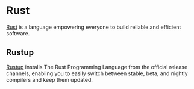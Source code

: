# Rust

[Rust](https://www.rust-lang.org/) is a language empowering everyone
to build reliable and efficient software.

## Rustup

[Rustup](https://github.com/rust-lang/rustup) installs The Rust Programming Language from the official release channels, enabling you to easily switch between stable, beta, and nightly compilers and keep them updated.
